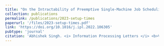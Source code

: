 ```yaml
---
title: "On the Intractability of Preemptive Single-Machine Job Scheduling with Release Times, Deadlines, and Family Setup Times"
collection: publications
permalink: /publications/2023-setup-times
paperurl: '/files/2023-setup-times.pdf'
link: 'https://doi.org/10.1016/j.ipl.2022.106305'
pubtype: 'journal'
citation: 'Abhishek Singh. <i> Information Processing Letters </i> <b>Volume 179</b> (2023).'
---
```

